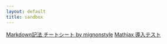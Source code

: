 ```yaml
---
layout: default
title: sandbox
---
```


[Markdown記法 チートシート by mignonstyle](markdown-test)
[Mathjax 導入テスト](math-test)
